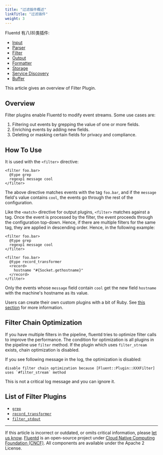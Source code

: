 ```yaml
---
title: "过滤插件概述"
linkTitle: "过滤插件"
weight: 3
---
```


Fluentd 有八(8)类插件:

- [Input](/plugins/input/README.md)
- [Parser](/plugins/parser/README.md)
- [Filter](/plugins/filter/README.md)
- [Output](/plugins/output/README.md)
- [Formatter](/plugins/formatter/README.md)
- [Storage](/plugins/storage/README.md)
- [Service Discovery](/plugins/service_discovery/README.md)
- [Buffer](/plugins/buffer/README.md)

This article gives an overview of Filter Plugin.

## Overview

Filter plugins enable Fluentd to modify event streams. Some use
cases are:

1.  Filtering out events by grepping the value of one or more fields.
2.  Enriching events by adding new fields.
3.  Deleting or masking certain fields for privacy and compliance.

## How To Use

It is used with the `<filter>` directive:

```
<filter foo.bar>
  @type grep
  regexp1 message cool
</filter>
```

The above directive matches events with the tag `foo.bar`, and if the
`message` field's value contains `cool`, the events go through the rest
of the configuration.

Like the `<match>` directive for output plugins, `<filter>` matches
against a tag. Once the event is processed by the filter, the event
proceeds through the configuration top-down. Hence, if there are
multiple filters for the same tag, they are applied in descending order.
Hence, in the following example:

```
<filter foo.bar>
  @type grep
  regexp1 message cool
</filter>

<filter foo.bar>
  @type record_transformer
  <record>
    hostname "#{Socket.gethostname}"
  </record>
</filter>
```

Only the events whose `message` field contain `cool` get the new field
`hostname` with the machine's hostname as its value.

Users can create their own custom plugins with a bit of Ruby. See [this section](/developer/plugin-development.md/#filter-plugins) for more information.

## Filter Chain Optimization

If you have multiple filters in the pipeline, fluentd tries to optimize
filter calls to improve the performance. The condition for optimization
is all plugins in the pipeline use `filter` method. If the plugin which
uses `filter_stream` exists, chain optimization is disabled.

If you see following message in the log, the optimization is disabled:

```
disable filter chain optimization because [Fluent::Plugin::XXXFilter] uses `#filter_stream` method
```

This is not a critical log message and you can ignore it.

## List of Filter Plugins

- [`grep`](/plugins/filter/grep.md)
- [`record_transformer`](/plugins/filter/record_transformer.md)
- [`filter_stdout`](/plugins/filter/stdout.md)

---

If this article is incorrect or outdated, or omits critical information, please
[let us know](https://github.com/fluent/fluentd-docs-gitbook/issues?state=open).
[Fluentd](http://www.fluentd.org/) is an open-source project under [Cloud Native
Computing Foundation (CNCF)](https://cncf.io/). All components are available
under the Apache 2 License.
